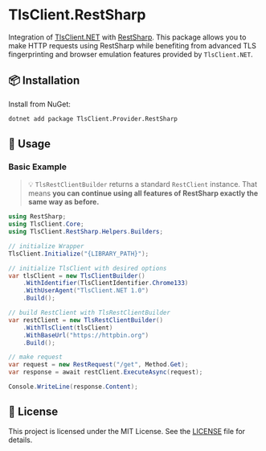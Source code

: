 ﻿# TlsClient.RestSharp

Integration of [TlsClient.NET](../README.md) with [RestSharp](https://restsharp.dev/).
This package allows you to make HTTP requests using RestSharp while benefiting from advanced TLS fingerprinting and browser emulation features provided by `TlsClient.NET`.

## 📦 Installation

Install from NuGet:

```bash
dotnet add package TlsClient.Provider.RestSharp
````

## 🚀 Usage

### Basic Example

>💡 `TlsRestClientBuilder` returns a standard `RestClient` instance.
> That means **you can continue using all features of RestSharp exactly the same way as before.**


```csharp
using RestSharp;
using TlsClient.Core;
using TlsClient.RestSharp.Helpers.Builders;

// initialize Wrapper
TlsClient.Initialize("{LIBRARY_PATH}");

// initialize TlsClient with desired options
var tlsClient = new TlsClientBuilder()
    .WithIdentifier(TlsClientIdentifier.Chrome133)
    .WithUserAgent("TlsClient.NET 1.0")
    .Build();

// build RestClient with TlsRestClientBuilder
var restClient = new TlsRestClientBuilder()
    .WithTlsClient(tlsClient)
    .WithBaseUrl("https://httpbin.org")
    .Build();

// make request
var request = new RestRequest("/get", Method.Get);
var response = await restClient.ExecuteAsync(request);

Console.WriteLine(response.Content);
```

## 📜 License

This project is licensed under the MIT License.
See the [LICENSE](../../LICENSE) file for details.